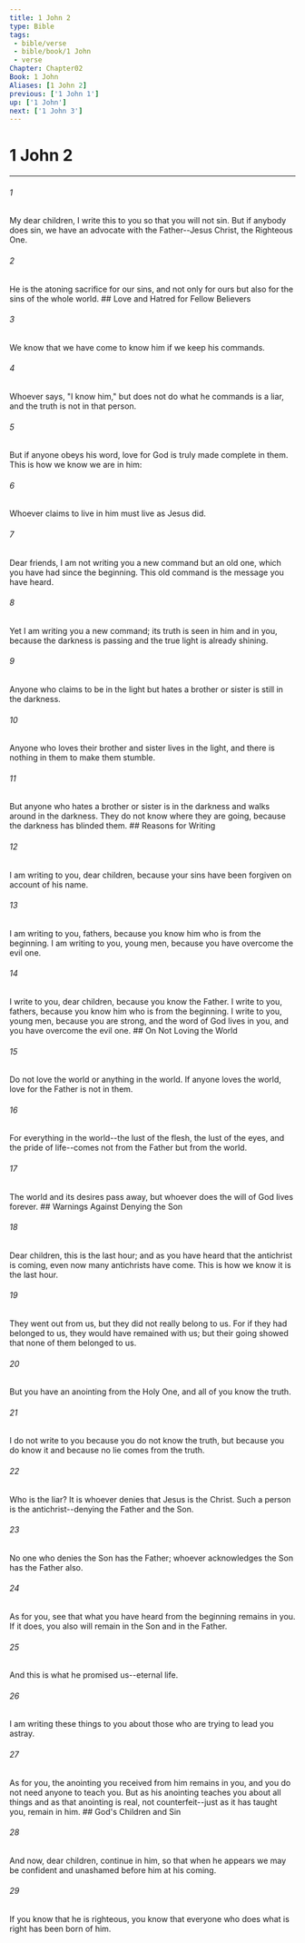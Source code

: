 ```yaml
---
title: 1 John 2
type: Bible
tags:
 - bible/verse
 - bible/book/1 John
 - verse
Chapter: Chapter02
Book: 1 John
Aliases: [1 John 2]
previous: ['1 John 1']
up: ['1 John']
next: ['1 John 3']
---
```

# 1 John 2

***


###### 1 
My dear children, I write this to you so that you will not sin. But if anybody does sin, we have an advocate with the Father--Jesus Christ, the Righteous One. 

###### 2 
He is the atoning sacrifice for our sins, and not only for ours but also for the sins of the whole world. ## Love and Hatred for Fellow Believers 

###### 3 
We know that we have come to know him if we keep his commands. 

###### 4 
Whoever says, "I know him," but does not do what he commands is a liar, and the truth is not in that person. 

###### 5 
But if anyone obeys his word, love for God is truly made complete in them. This is how we know we are in him: 

###### 6 
Whoever claims to live in him must live as Jesus did. 

###### 7 
Dear friends, I am not writing you a new command but an old one, which you have had since the beginning. This old command is the message you have heard. 

###### 8 
Yet I am writing you a new command; its truth is seen in him and in you, because the darkness is passing and the true light is already shining. 

###### 9 
Anyone who claims to be in the light but hates a brother or sister is still in the darkness. 

###### 10 
Anyone who loves their brother and sister lives in the light, and there is nothing in them to make them stumble. 

###### 11 
But anyone who hates a brother or sister is in the darkness and walks around in the darkness. They do not know where they are going, because the darkness has blinded them. ## Reasons for Writing 

###### 12 
I am writing to you, dear children, because your sins have been forgiven on account of his name. 

###### 13 
I am writing to you, fathers, because you know him who is from the beginning. I am writing to you, young men, because you have overcome the evil one. 

###### 14 
I write to you, dear children, because you know the Father. I write to you, fathers, because you know him who is from the beginning. I write to you, young men, because you are strong, and the word of God lives in you, and you have overcome the evil one. ## On Not Loving the World 

###### 15 
Do not love the world or anything in the world. If anyone loves the world, love for the Father is not in them. 

###### 16 
For everything in the world--the lust of the flesh, the lust of the eyes, and the pride of life--comes not from the Father but from the world. 

###### 17 
The world and its desires pass away, but whoever does the will of God lives forever. ## Warnings Against Denying the Son 

###### 18 
Dear children, this is the last hour; and as you have heard that the antichrist is coming, even now many antichrists have come. This is how we know it is the last hour. 

###### 19 
They went out from us, but they did not really belong to us. For if they had belonged to us, they would have remained with us; but their going showed that none of them belonged to us. 

###### 20 
But you have an anointing from the Holy One, and all of you know the truth. 

###### 21 
I do not write to you because you do not know the truth, but because you do know it and because no lie comes from the truth. 

###### 22 
Who is the liar? It is whoever denies that Jesus is the Christ. Such a person is the antichrist--denying the Father and the Son. 

###### 23 
No one who denies the Son has the Father; whoever acknowledges the Son has the Father also. 

###### 24 
As for you, see that what you have heard from the beginning remains in you. If it does, you also will remain in the Son and in the Father. 

###### 25 
And this is what he promised us--eternal life. 

###### 26 
I am writing these things to you about those who are trying to lead you astray. 

###### 27 
As for you, the anointing you received from him remains in you, and you do not need anyone to teach you. But as his anointing teaches you about all things and as that anointing is real, not counterfeit--just as it has taught you, remain in him. ## God's Children and Sin 

###### 28 
And now, dear children, continue in him, so that when he appears we may be confident and unashamed before him at his coming. 

###### 29 
If you know that he is righteous, you know that everyone who does what is right has been born of him. 
